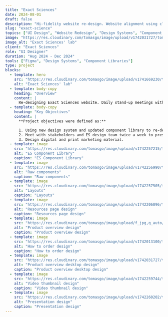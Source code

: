 ```yaml
---
title: "Exact Sciences"
date: 2024-08-01
draft: false
description: "Hi-fidelity website re-design. Website alignment using client's component library and design system. Ensuring the resulting designs are adaptable, accessible, and meet the user's goals."
slug: "exact-science"
topics: ["UI Design", "Website Redesign", "Design Systems", "Component Libraries"]
image: "https://res.cloudinary.com/tomasgo/image/upload/v1742031727/tomas-master/img/product-overview-desktop_vupojd.jpg"
image_alt: "Exact Sciences' lab"
client: "Exact Sciences"
role: "UI Designer"
duration: "Aug 2024 - Dec 2024"
tools: ["Figma", "Design Systems", "Component Libraries"]
type: project
blocks:
  - template: hero
    src: "https://res.cloudinary.com/tomasgo/image/upload/v1741669230/tomas-master/img/twolabworkersx2_ifdukt.webp"
    alt: "Exact Sciences' lab"
  - template: body-copy
    heading: "Overview"
    content: |
      Re-designing Exact Sciences website. Daily stand-up meetings with a U.S based design team to look at objectives and working on Figma together to design new product/kit pages.
  - template: body-copy
    heading: "Key Objectives"
    content: |
      **Project objectives were defined as:**

      1. Using new design system and updated component library to re-design multiple product pages.
      2. Meet with stakeholders and ES design team twice a week to present hi-fidelity UI designs.
      3. Design digital and print marketing material.
  - template: image
    src: "https://res.cloudinary.com/tomasgo/image/upload/v1742257215/tomas-master/img/component-library_elokhn.jpg"
    alt: "ES Component Library"
    caption: "ES Component Library"
  - template: image
    src: "https://res.cloudinary.com/tomasgo/image/upload/v1742256990/tomas-master/img/raw_components_hjmfi3.jpg"
    alt: "Raw components"
    caption: "Raw components"
  - template: image
    src: "https://res.cloudinary.com/tomasgo/image/upload/v1742257505/tomas-master/img/layouts_igrfuu.jpg"
    alt: "Layouts"
    caption: "Layouts"
  - template: image
    src: "https://res.cloudinary.com/tomasgo/image/upload/v1742206896/tomas-master/img/Resources-page1_xj2y3h.jpg"
    alt: "Resources page design"
    caption: "Resources page design"
  - template: image
    src: "https://res.cloudinary.com/tomasgo/image/upload/f_jpg,q_auto/v1742020227/tomas-master/img/product-overview_cld8py.jpg"
    alt: "Product overview design"
    caption: "Product overview design"
  - template: image
    src: "https://res.cloudinary.com/tomasgo/image/upload/v1742013100/tomas-master/img/how-to-order-2_jaqu6e.jpg"
    alt: "How to order design"
    caption: "How to order design"
  - template: image
    src: "https://res.cloudinary.com/tomasgo/image/upload/v1742031727/tomas-master/img/product-overview-desktop_vupojd.jpg"
    alt: "Product overview desktop design"
    caption: "Product overview desktop design"
  - template: image
    src: "https://res.cloudinary.com/tomasgo/image/upload/v1742259744/tomas-master/img/Vid_thumb1_deyq3k.jpg"
    alt: "Video thumbnail design"
    caption: "Video thumbnail design"
  - template: image
    src: "https://res.cloudinary.com/tomasgo/image/upload/v1742260202/tomas-master/img/presentation.png"
    alt: "Presentation design"
    caption: "Presentation design"
---
```

